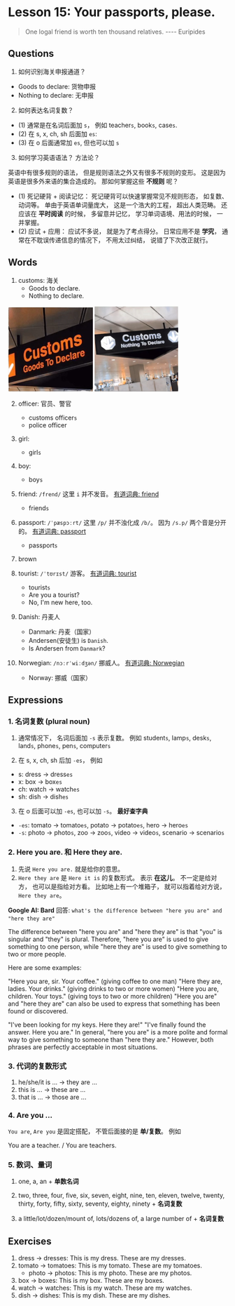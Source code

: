 # Lesson 15: Your passports, please.

> One logal friend is worth ten thousand relatives. ---- Euripides


## Questions

1. 如何识别海关申报通道？

+ Goods to declare: 货物申报
+ Nothing to declare: 无申报

2. 如何表达名词复数？

+ (1) 通常是在名词后面加 `s`， 例如 teacher`s`, book`s`, case`s`.
+ (2) 在 s, x, ch, sh 后面加 `es`:
+ (3) 在 o 后面通常加 `es`, 但也可以加 `s`

3. 如何学习英语语法？ 方法论？

英语中有很多规则的语法， 但是规则语法之外又有很多不规则的变形。 这是因为英语是很多外来语的集合造成的。
那如何掌握这些 **不规则** 呢？

+ (1) 死记硬背 + 阅读记忆： 死记硬背可以快速掌握常见不规则形态， 如复数、动词等。 单由于英语单词量庞大， 这是一个浩大的工程， 超出人类范畴。 还应该在 **平时阅读** 的时候， 多留意并记忆， 学习单词语境、用法的时候， 一并掌握。
+ (2) 应试 + 应用： 应试不多说， 就是为了考点得分。 日常应用不是 **学究**， 通常在不耽误传递信息的情况下， 不用太过纠结， 说错了下次改正就行。

## Words

1. customs: 海关
    + Goods to declare.
    + Nothing to declare.

![](./images/015/customs-goods-to-declare.jpg)
![](./images/015/customs-nothing-to-declare.jpg)

2. officer: 官员、警官
    + customs officer`s`
    + police officer

3. girl:
    + girl`s`

4. boy:
    + boy`s`

5. friend: `/frend/` 这里 `i` 并不发音。 [有道词典: friend](https://dict.youdao.com/result?word=friend&lang=en)
    + friend`s`

6. passport: `/ˈpæspɔːrt/` 这里 `/p/` 并不浊化成 `/b/`。 因为 `/s.p/` 两个音是分开的。 [有道词典: passport](https://dict.youdao.com/result?word=passport&lang=en)
    + passport`s`

7. brown

8. tourist: `/ˈtʊrɪst/` 游客。 [有道词典: tourist](https://dict.youdao.com/result?word=tourist&lang=en)
    + tourist`s`
    + Are you a tourist?
    + No, I'm new here, too.

9. Danish: 丹麦人
    + Danmark: 丹麦（国家）
    + Andersen(安徒生) is `Danish`.
    + Is Andersen from `Danmark`?

10. Norwegian: `/nɔːrˈwiːdʒən/` 挪威人。 [有道词典: Norwegian](https://dict.youdao.com/result?word=Norwegian&lang=en)
    + Norway: 挪威（国家）


## Expressions 

### 1. 名词复数 (plural noun)

1. 通常情况下， 名词后面加 `-s` 表示复数。 例如 student`s`, lamp`s`, desk`s`, land`s`, phone`s`, pen`s`, computer`s`

2. 在 s, x, ch, sh 后加 `-es`， 例如

+ s: dress -> dress`es`
+ x: box -> box`es`
+ ch: watch -> watch`es`
+ sh: dish -> dish`es`

3. 在 o 后面可以加 `-es`, 也可以加 `-s`。 **最好查字典**

+ `-es`: tomato -> tomato`es`, potato -> potato`es`, hero -> hero`es`
+ `-s`: photo -> photo`s`, zoo -> zoo`s`, video -> video`s`, scenario -> scenario`s`

<!-- 
根据 o 的读音决定。 单也有例外。

Generally, if a noun ending in O is pronounced with a `hard/long O` sound, then the plural suffix is `S`. If the noun is pronounced with a `soft/short O` sound, then the plural suffix is `es`. However, there are some exceptions to this rule, so it is always best to check a dictionary to be sure.

+ hard/long O, sounds like : Oh `/oʊ/` + s
+ soft/short O, sounds like : Awe `/ɔː/` + es
 -->

### 2. Here you are. 和 Here they are.

1. 先说 `Here you are.` 就是给你的意思。
2. `Here they are` 是 `Here it is` 的复数形式。 表示 **在这儿**。 不一定是给对方， 也可以是指给对方看。 比如地上有一个堆箱子， 就可以指着给对方说， `Here they are`。 

**Google AI: Bard** 回答: `what's the difference between "here you are" and "here they are"`

The difference between "here you are" and "here they are" is that "you" is singular and "they" is plural. Therefore, "here you are" is used to give something to one person, while "here they are" is used to give something to two or more people.

Here are some examples:

"Here you are, sir. Your coffee." (giving coffee to one man)
"Here they are, ladies. Your drinks." (giving drinks to two or more women)
"Here you are, children. Your toys." (giving toys to two or more children)
"Here you are" and "here they are" can also be used to express that something has been found or discovered.

"I've been looking for my keys. Here they are!"
"I've finally found the answer. Here you are."
In general, "here you are" is a more polite and formal way to give something to someone than "here they are." However, both phrases are perfectly acceptable in most situations.


### 3. 代词的复数形式

1. he/she/it is ... -> they are ...
2. this is ... -> these are ...
3. that is ... -> those are ...

### 4. Are you ...

`You are`, `Are you` 是固定搭配， 不管后面接的是 **单/复数**。 例如

You are a teacher. / You are teachers.

### 5. 数词、量词

1. one, a, an + **单数名词**

2. two, three, four, five, six, seven, eight, nine, ten, eleven, twelve, twenty, thirty,  forty, fifty, sixty, seventy, eighty, ninety + **名词复数**

3. a little/lot/dozen/mount of, lots/dozens of, a large number of + **名词复数**



## Exercises

1. dress -> dresses: This is my dress. These are my dresses.
2. tomato -> tomatoes: This is my tomato. These are my tomatoes.
    + photo -> photos: This is my photo. These are my photos.
3. box -> boxes: This is my box. These are my boxes.
4. watch -> watches: This is my watch. These are my watches.
5. dish -> dishes: This is my dish. These are my dishes.

